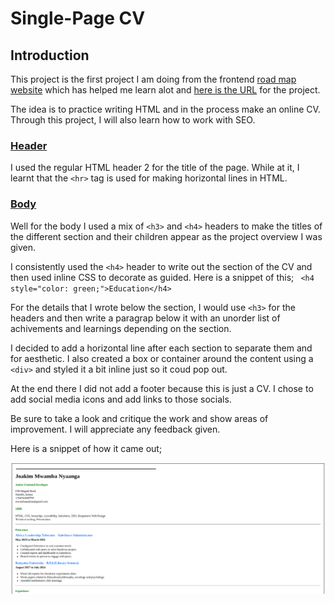 # Single-Page CV

## Introduction

This project is the first project I am doing from the frontend [road map website](roadmap.sh) which has helped me learn  alot  and  [here is the URL](https://roadmap.sh/projects/single-page-cv) for the project.

The idea is to practice writing HTML and in the process make an online CV. Through this project, I will also learn how to work with SEO.

### <ins>Header</ins>

I used the regular HTML header 2 for the title of the page. While at it, I learnt that the ``` <hr> ``` tag is used for making horizontal lines in HTML.

### <ins>Body</ins>

Well for the body I used a mix of ``` <h3> ``` and ``` <h4> ``` headers to make the titles of the different section and their children appear as the project overview I was given. 

I consistently used the ``` <h4> ``` header to write out the section of the CV and then used inline CSS to decorate as guided. Here is a snippet of this; ```  <h4 style="color: green;">Education</h4> ```

For the details that I wrote below the section, I would use ``` <h3> ``` for the headers and then write a paragrap below it with an unorder list of achivements and learnings depending on the section.

I decided to add a horizontal line after each section to separate them and for aesthetic. I also created a box or container around the content using a ``` <div> ``` and styled it a bit inline just so it coud pop out.

At the end there I did not add a footer because this is just a CV. I chose to add social media icons and add links to those socials.

Be sure to take a look and critique the work and show areas of improvement. I will appreciate any feedback given.

Here is a snippet of how it came out;

![Snippet of project](images/image.png)